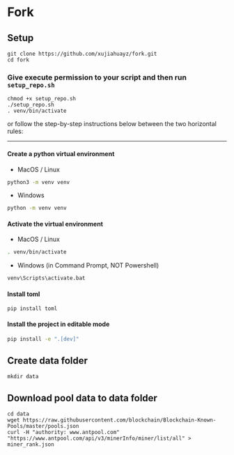 # Fork

## Setup

```
git clone https://github.com/xujiahuayz/fork.git
cd fork
```

### Give execute permission to your script and then run `setup_repo.sh`

```
chmod +x setup_repo.sh
./setup_repo.sh
. venv/bin/activate
```

or follow the step-by-step instructions below between the two horizontal rules:

---

#### Create a python virtual environment

- MacOS / Linux

```bash
python3 -m venv venv
```

- Windows

```bash
python -m venv venv
```

#### Activate the virtual environment

- MacOS / Linux

```bash
. venv/bin/activate
```

- Windows (in Command Prompt, NOT Powershell)

```bash
venv\Scripts\activate.bat
```

#### Install toml

```
pip install toml
```

#### Install the project in editable mode

```bash
pip install -e ".[dev]"
```

## Create data folder

```
mkdir data
```

## Download pool data to data folder

```
cd data
wget https://raw.githubusercontent.com/blockchain/Blockchain-Known-Pools/master/pools.json
curl -H "authority: www.antpool.com" "https://www.antpool.com/api/v3/minerInfo/miner/list/all" > miner_rank.json
```
